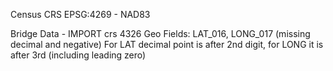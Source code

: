 Census CRS EPSG:4269 - NAD83

Bridge Data -
IMPORT crs 4326
Geo Fields: LAT_016, LONG_017 (missing decimal and negative)
For LAT decimal point is after 2nd digit, for LONG it is after 3rd (including leading zero)


